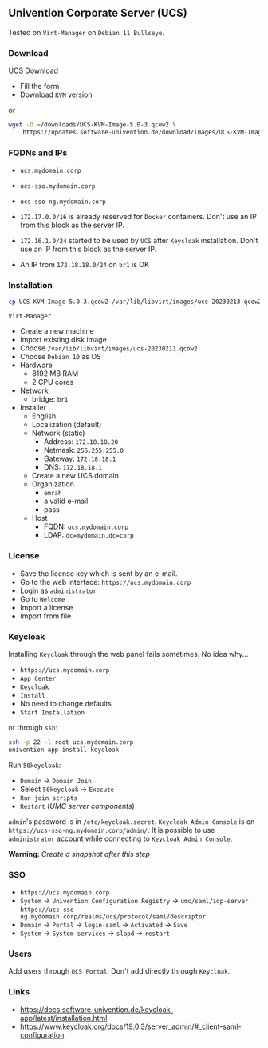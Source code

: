 ## Univention Corporate Server (UCS)

Tested on `Virt-Manager` on `Debian 11 Bullseye`.

### Download

[UCS Download](https://www.univention.com/downloads/download-ucs/)

- Fill the form
- Download `KVM` version

or

```bash
wget -O ~/downloads/UCS-KVM-Image-5.0-3.qcow2 \
    https://updates.software-univention.de/download/images/UCS-KVM-Image.qcow2
```

### FQDNs and IPs

- `ucs.mydomain.corp`
- `ucs-sso.mydomain.corp`
- `ucs-sso-ng.mydomain.corp`

- `172.17.0.0/16` is already reserved for `Docker` containers. Don't use an IP
  from this block as the server IP.
- `172.16.1.0/24` started to be used by `UCS` after `Keycloak` installation.
  Don't use an IP from this block as the server IP.
- An IP from `172.18.18.0/24` on `br1` is OK

### Installation

```bash
cp UCS-KVM-Image-5.0-3.qcow2 /var/lib/libvirt/images/ucs-20230213.qcow2
```

`Virt-Manager`

- Create a new machine
- Import existing disk image
- Choose `/var/lib/libvirt/images/ucs-20230213.qcow2`
- Choose `Debian 10` as OS
- Hardware
  - 8192 MB RAM
  - 2 CPU cores
- Network
  - bridge: `br1`
- Installer
  - English
  - Localization (default)
  - Network (static)
    - Address: `172.18.18.20`
    - Netmask: `255.255.255.0`
    - Gateway: `172.18.18.1`
    - DNS: `172.18.18.1`
  - Create a new UCS domain
  - Organization
    - `emrah`
    - a valid e-mail
    - pass
  - Host
    - FQDN: `ucs.mydomain.corp`
    - LDAP: `dc=mydomain,dc=corp`

### License

- Save the license key which is sent by an e-mail.
- Go to the web interface: `https://ucs.mydomain.corp`
- Login as `administrator`
- Go to `Welcome`
- Import a license
- Import from file

### Keycloak

Installing `Keycloak` through the web panel fails sometimes. No idea why...

- `https://ucs.mydomain.corp`
- `App Center`
- `Keycloak`
- `Install`
- No need to change defaults
- `Start Installation`

or through `ssh`:

```bash
ssh -p 22 -l root ucs.mydomain.corp
univention-app install keycloak
```

Run `50keycloak`:

- `Domain` -> `Domain Join`
- Select `50keycloak` -> `Execute`
- `Run join scripts`
- `Restart` (_UMC server components_)

`admin`'s password is in `/etc/keycloak.secret`. `Keycloak Admin Console` is on
`https://ucs-sso-ng.mydomain.corp/admin/`. It is possible to use `administrator`
account while connecting to `Keycloak Admin Console`.

**Warning:** _Create a shapshot after this step_

### SSO

- `https://ucs.mydomain.corp`
- `System` -> `Univention Configuration Registry` -> `umc/saml/idp-server`
  \
  `https://ucs-sso-ng.mydomain.corp/realms/ucs/protocol/saml/descriptor`
- `Domain` -> `Portal` -> `login-saml` -> `Activated` -> `Save`
- `System` -> `System services` -> `slapd` -> `restart`

### Users

Add users through `UCS Portal`. Don't add directly through `Keycloak`.

### Links

- https://docs.software-univention.de/keycloak-app/latest/installation.html
- https://www.keycloak.org/docs/19.0.3/server_admin/#_client-saml-configuration
